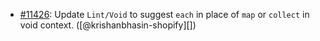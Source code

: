 * [#11426](https://github.com/rubocop/rubocop/pull/11426): Update `Lint/Void` to suggest `each` in place of `map` or `collect` in void context. ([@krishanbhasin-shopify][])
